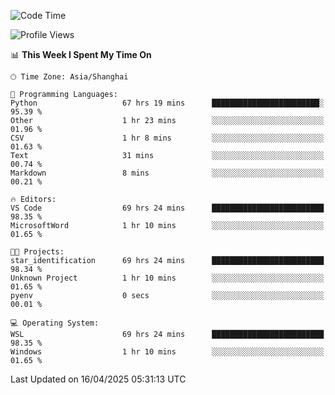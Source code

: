 <!--START_SECTION:waka-->
![Code Time](http://img.shields.io/badge/Code%20Time-2%2C634%20hrs%2033%20mins-blue)

![Profile Views](http://img.shields.io/badge/Profile%20Views-0-blue)

📊 **This Week I Spent My Time On** 

```text
🕑︎ Time Zone: Asia/Shanghai

💬 Programming Languages: 
Python                   67 hrs 19 mins      ████████████████████████░   95.39 % 
Other                    1 hr 23 mins        ░░░░░░░░░░░░░░░░░░░░░░░░░   01.96 % 
CSV                      1 hr 8 mins         ░░░░░░░░░░░░░░░░░░░░░░░░░   01.63 % 
Text                     31 mins             ░░░░░░░░░░░░░░░░░░░░░░░░░   00.74 % 
Markdown                 8 mins              ░░░░░░░░░░░░░░░░░░░░░░░░░   00.21 % 

🔥 Editors: 
VS Code                  69 hrs 24 mins      █████████████████████████   98.35 % 
MicrosoftWord            1 hr 10 mins        ░░░░░░░░░░░░░░░░░░░░░░░░░   01.65 % 

🐱‍💻 Projects: 
star_identification      69 hrs 24 mins      █████████████████████████   98.34 % 
Unknown Project          1 hr 10 mins        ░░░░░░░░░░░░░░░░░░░░░░░░░   01.65 % 
pyenv                    0 secs              ░░░░░░░░░░░░░░░░░░░░░░░░░   00.01 % 

💻 Operating System: 
WSL                      69 hrs 24 mins      █████████████████████████   98.35 % 
Windows                  1 hr 10 mins        ░░░░░░░░░░░░░░░░░░░░░░░░░   01.65 % 
```


 Last Updated on 16/04/2025 05:31:13 UTC
<!--END_SECTION:waka-->